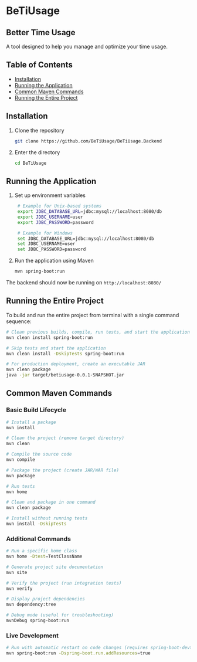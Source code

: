 # BeTiUsage
## Better Time Usage

A tool designed to help you manage and optimize your time usage.

## Table of Contents
- [Installation](#installation)
- [Running the Application](#running-the-application)
- [Common Maven Commands](#common-maven-commands)
- [Running the Entire Project](#running-the-entire-project)

## Installation

1. Clone the repository
   ```bash
   git clone https://github.com/BeTiUsage/BeTiUsage.Backend
   ```

2. Enter the directory
   ```bash
   cd BeTiUsage
   ```

## Running the Application

1. Set up environment variables
   ```bash
    # Example for Unix-based systems
    export JDBC_DATABASE_URL=jdbc:mysql://localhost:8080/db
    export JDBC_USERNAME=user
    export JDBC_PASSWORD=password

    # Example for Windows
    set JDBC_DATABASE_URL=jdbc:mysql://localhost:8080/db
    set JDBC_USERNAME=user
    set JDBC_PASSWORD=password

   ```

2. Run the application using Maven
   ```bash
   mvn spring-boot:run
   ```

The backend should now be running on `http://localhost:8080/`

## Running the Entire Project

To build and run the entire project from terminal with a single command sequence:

```bash
# Clean previous builds, compile, run tests, and start the application
mvn clean install spring-boot:run

# Skip tests and start the application
mvn clean install -DskipTests spring-boot:run

# For production deployment, create an executable JAR
mvn clean package
java -jar target/betiusage-0.0.1-SNAPSHOT.jar
```

## Common Maven Commands

### Basic Build Lifecycle

```bash
# Install a package
mvn install

# Clean the project (remove target directory)
mvn clean

# Compile the source code
mvn compile

# Package the project (create JAR/WAR file)
mvn package

# Run tests
mvn home

# Clean and package in one command
mvn clean package

# Install without running tests
mvn install -DskipTests
```

### Additional Commands

```bash
# Run a specific home class
mvn home -Dtest=TestClassName

# Generate project site documentation
mvn site

# Verify the project (run integration tests)
mvn verify

# Display project dependencies
mvn dependency:tree

# Debug mode (useful for troubleshooting)
mvnDebug spring-boot:run
```
### Live Development

```bash
# Run with automatic restart on code changes (requires spring-boot-devtools)
mvn spring-boot:run -Dspring-boot.run.addResources=true
```
